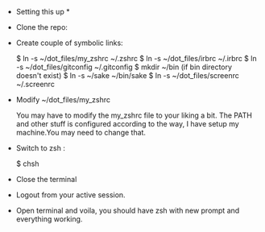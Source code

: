 * Setting this up *

* Clone the repo:

* Create couple of symbolic links:

  $ ln -s ~/dot_files/my_zshrc ~/.zshrc
  $ ln -s ~/dot_files/irbrc ~/.irbrc
  $ ln -s ~/dot_files/gitconfig ~/.gitconfig
  $ mkdir ~/bin (if bin directory doesn't exist)
  $ ln -s ~/sake ~/bin/sake
  $ ln -s ~/dot_files/screenrc ~/.screenrc

* Modify ~/dot_files/my_zshrc 
  
  You may have to modify the my_zshrc file to your liking a bit. The PATH and 
  other stuff is configured according to the way, I have setup my machine.You may need to
  change that.

* Switch to zsh :

  $ chsh
  
* Close the terminal
* Logout from your active session. 
* Open terminal and voila, you should have zsh with new prompt and everything working.

  
